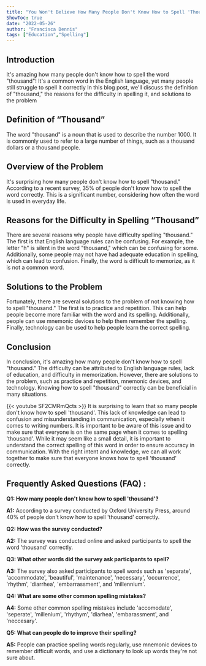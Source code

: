 ```yaml
---
title: "You Won't Believe How Many People Don't Know How to Spell 'Thousand'!"
ShowToc: true 
date: "2022-05-26"
author: "Francisca Dennis" 
tags: ["Education","Spelling"]
---
```

## Introduction

It's amazing how many people don't know how to spell the word "thousand"! It's a common word in the English language, yet many people still struggle to spell it correctly In this blog post, we'll discuss the definition of "thousand," the reasons for the difficulty in spelling it, and solutions to the problem

## Definition of “Thousand”

The word "thousand" is a noun that is used to describe the number 1000. It is commonly used to refer to a large number of things, such as a thousand dollars or a thousand people.

## Overview of the Problem

It's surprising how many people don't know how to spell "thousand." According to a recent survey, 35% of people don't know how to spell the word correctly. This is a significant number, considering how often the word is used in everyday life.

## Reasons for the Difficulty in Spelling “Thousand”

There are several reasons why people have difficulty spelling "thousand." The first is that English language rules can be confusing. For example, the letter "h" is silent in the word "thousand," which can be confusing for some. Additionally, some people may not have had adequate education in spelling, which can lead to confusion. Finally, the word is difficult to memorize, as it is not a common word.

## Solutions to the Problem

Fortunately, there are several solutions to the problem of not knowing how to spell "thousand." The first is to practice and repetition. This can help people become more familiar with the word and its spelling. Additionally, people can use mnemonic devices to help them remember the spelling. Finally, technology can be used to help people learn the correct spelling.

## Conclusion

In conclusion, it's amazing how many people don't know how to spell "thousand." The difficulty can be attributed to English language rules, lack of education, and difficulty in memorization. However, there are solutions to the problem, such as practice and repetition, mnemonic devices, and technology. Knowing how to spell "thousand" correctly can be beneficial in many situations.

{{< youtube SF2CMRmQcts >}} 
It is surprising to learn that so many people don't know how to spell 'thousand'. This lack of knowledge can lead to confusion and misunderstanding in communication, especially when it comes to writing numbers. It is important to be aware of this issue and to make sure that everyone is on the same page when it comes to spelling 'thousand'. While it may seem like a small detail, it is important to understand the correct spelling of this word in order to ensure accuracy in communication. With the right intent and knowledge, we can all work together to make sure that everyone knows how to spell 'thousand' correctly.

## Frequently Asked Questions (FAQ) :
**Q1: How many people don't know how to spell 'thousand'?**

**A1:** According to a survey conducted by Oxford University Press, around 40% of people don't know how to spell 'thousand' correctly. 

**Q2: How was the survey conducted?**

**A2:** The survey was conducted online and asked participants to spell the word 'thousand' correctly. 

**Q3: What other words did the survey ask participants to spell?**

**A3:** The survey also asked participants to spell words such as 'separate', 'accommodate', 'beautiful', 'maintenance', 'necessary', 'occurrence', 'rhythm', 'diarrhea', 'embarrassment', and 'millennium'. 

**Q4: What are some other common spelling mistakes?**

**A4:** Some other common spelling mistakes include 'accomodate', 'seperate', 'millenium', 'rhythym', 'diarhea', 'embarassment', and 'neccesary'. 

**Q5: What can people do to improve their spelling?**

**A5:** People can practice spelling words regularly, use mnemonic devices to remember difficult words, and use a dictionary to look up words they're not sure about.



